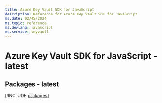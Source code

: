 ```yaml
---
title: Azure Key Vault SDK for JavaScript
description: Reference for Azure Key Vault SDK for JavaScript
ms.date: 02/05/2024
ms.topic: reference
ms.devlang: javascript
ms.service: keyvault
---
```

# Azure Key Vault SDK for JavaScript - latest
## Packages - latest
[!INCLUDE [packages](key-vault-index.md)]